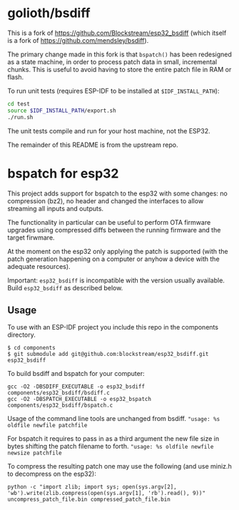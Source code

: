 # golioth/bsdiff

This is a fork of https://github.com/Blockstream/esp32_bsdiff (which itself is a fork of
https://github.com/mendsley/bsdiff).

The primary change made in this fork is that `bspatch()` has been redesigned as a state machine,
in order to process patch data in small, incremental chunks. This is useful to avoid having to
store the entire patch file in RAM or flash.

To run unit tests (requires ESP-IDF to be installed at `$IDF_INSTALL_PATH`):

```sh
cd test
source $IDF_INSTALL_PATH/export.sh
./run.sh
```

The unit tests compile and run for your host machine, not the ESP32.

The remainder of this README is from the upstream repo.

# bspatch for esp32

This project adds support for bspatch to the esp32 with some changes: no compression (bz2), no header and changed the interfaces to allow streaming all inputs and outputs.

The functionality in particular can be useful to perform OTA firmware upgrades using compressed diffs between the running firmware and the target firwmare.

At the moment on the esp32 only applying the patch is supported (with the patch generation happening on a computer or anyhow a device with the adequate resources).

Important: `esp32_bsdiff` is incompatible with the version usually available. Build `esp32_bsdiff` as described below.


## Usage

To use with an ESP-IDF project you include this repo in the components directory.

```
$ cd components
$ git submodule add git@github.com:blockstream/esp32_bsdiff.git esp32_bsdiff
```

To build bsdiff and bspatch for your computer:
```
gcc -O2 -DBSDIFF_EXECUTABLE -o esp32_bsdiff components/esp32_bsdiff/bsdiff.c
gcc -O2 -DBSPATCH_EXECUTABLE -o esp32_bspatch components/esp32_bsdiff/bspatch.c
```

Usage of the command line tools are unchanged from bsdiff.
```"usage: %s oldfile newfile patchfile```

For bspatch it requires to pass in as a third argument the new file size in bytes shifting the patch filename to forth.
```"usage: %s oldfile newfile newsize patchfile```

To compress the resulting patch one may use the following (and use miniz.h to decompress on the esp32):

```
python -c "import zlib; import sys; open(sys.argv[2], 'wb').write(zlib.compress(open(sys.argv[1], 'rb').read(), 9))" uncompress_patch_file.bin compressed_patch_file.bin
```
